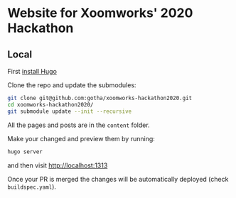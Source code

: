 # Website for Xoomworks' 2020 Hackathon

## Local  

First [install Hugo](https://gohugo.io/getting-started/installing/)

Clone the repo and update the submodules:

```sh
git clone git@github.com:gotha/xoomworks-hackathon2020.git
cd xoomworks-hackathon2020/
git submodule update --init --recursive
```

All the pages and posts are in the `content` folder.

Make your changed and preview them by running:

```sh
hugo server
```

and then visit [http://localhost:1313](http://localhost:1313)

Once your PR is merged the changes will be automatically deployed (check `buildspec.yaml`).
